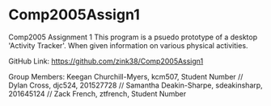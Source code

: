 # Comp2005Assign1
Comp2005 Assignment 1
This program is a psuedo prototype of a desktop 'Activity Tracker'.
When given information on various physical activities.

GitHub Link:
https://github.com/zink38/Comp2005Assign1

Group Members: 
Keegan Churchill-Myers, kcm507, Student Number //
Dylan Cross, djc524, 201527728 //
Samantha Deakin-Sharpe, sdeakinsharp, 201645124 //
Zack French, ztfrench, Student Number 
